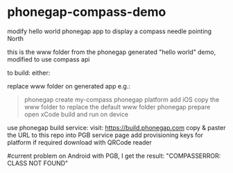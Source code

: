 # phonegap-compass-demo
modify hello world phonegap app to display a compass needle pointing North

this is the www folder from the phonegap generated "hello world" demo, modified to use compass api

to build: either:

replace www folder on generated app e.g.:
> phonegap create my-compass
> phonegap platform add iOS
copy the www folder to replace the default www folder
>phonegap prepare
open xCode
build and run on device

use phonegap build service:
visit: https://build.phonegap.com
copy & paster the URL to this repo into PGB service page
add provisioning keys for platform if required
download with QRCode reader

#current problem
on Android with PGB, I get the result: "COMPASSERROR: CLASS NOT FOUND"


